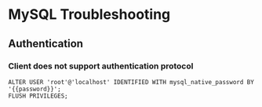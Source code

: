 # MySQL Troubleshooting

## Authentication

### Client does not support authentication protocol

```mysql
ALTER USER 'root'@'localhost' IDENTIFIED WITH mysql_native_password BY '{{password}}';
FLUSH PRIVILEGES;
```
